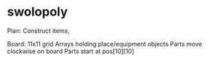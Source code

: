 # swolopoly

Plan:
Construct items,	

Board:
	11x11 grid
		Arrays holding place/equipment objects
	Parts move clockwise on board
	Parts start at pos[10][10]
	